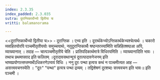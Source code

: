 ```yaml
---
index: 2.3.35
index_padded: 2.3.035
sutra: दूरान्तिकार्थेभ्यो द्वितीया च
vritti: balamanorama

---
```

<<दूरान्तिकार्थेभ्यो द्वितीया च>> - दूरान्तिक । एभ्य इति । दूरार्थकेभ्योऽन्तिकार्थकेभ्यश्चेत्यर्थः । चकारो व्यवहितयोरपि पञ्चमीतृतीययोः समुच्चयार्थः, नतुदूरान्तिकार्थैः षष्ठन्तरस्या॑मिति सन्निहितषष्ठआ अपि, व्याख्यानात् । तदाह — चात्पञ्चमीतृतीये चेति । प्रातिपदिकार्थमात्रे विधिरयमिति । व्याख्यानादिति भावः । तथाच प्रथमापवाद इति फलितम् ।दूरादावसथान्मूत्रं दूरात्पादावनेजनम् इति भाष्यप्रयोगात्सप्तम्यर्थेऽधिकरणेऽप्ययं विधिः । ननु दूरः पन्था इत्यत्र कथं न पञ्चमीत्यत आह — असत्त्ववचनस्येति । "दूरः" "पन्था" इत्यत्र पन्था द्रव्यम् । तद्विशेषणं दूरशब्दः सत्त्ववचन इति भावः॥ इति पञ्चमी ।